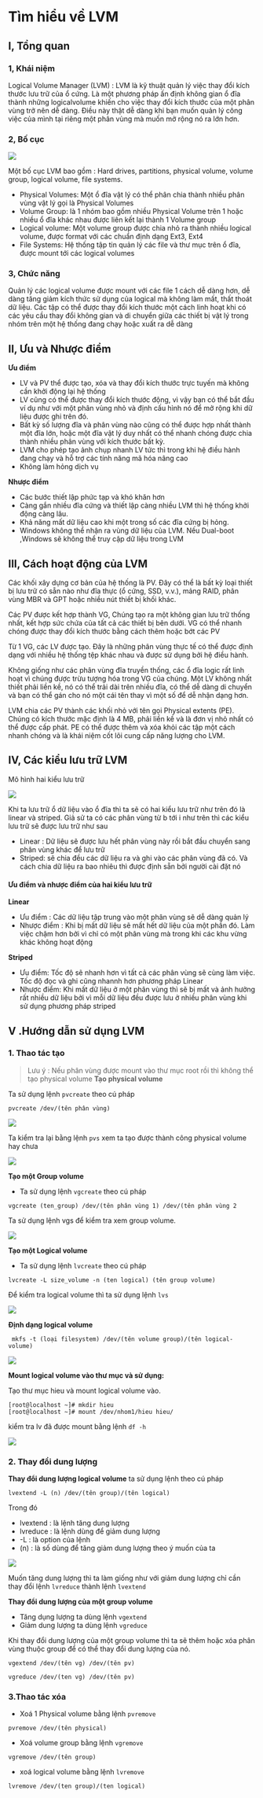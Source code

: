 # Tìm hiểu về LVM
## I, Tổng quan
### 1, Khái niệm
Logical Volume Manager (LVM) : LVM là kỹ thuật quản lý việc thay đổi kích thước lưu trữ của ổ cứng. Là một phương pháp ấn định không gian ổ đĩa thành những logicalvolume khiến cho việc thay đổi kích thước của một phân vùng trở nên dễ dàng. Điều này thật dễ dàng khi bạn muốn quản lý công việc của mình tại riêng một phân vùng mà muốn mở rộng nó ra lớn hơn.

### 2, Bố cục
![](/Linux/image/lvm1.jpg)

Một bố cục LVM bao gồm : Hard drives, partitions, physical volume, volume group, logical volume, file systems.

* Physical Volumes: Một ổ đĩa vật lý có thể phân chia thành nhiều phân vùng vật lý gọi là Physical Volumes
* Volume Group: là 1 nhóm bao gồm nhiều Physical Volume trên 1 hoặc nhiều ổ đĩa khác nhau được liên kết lại thành 1 Volume group
* Logical volume: Một volume group được chia nhỏ ra thành nhiều logical volume, được format với các chuẩn định dạng Ext3, Ext4
* File Systems: Hệ thống tập tin quản lý các file và thư mục trên ổ đĩa, được mount tới các logical volumes

### 3, Chức năng
Quản lý các logical volume được mount với các file 1 cách dễ dàng hơn, dễ dàng tăng giảm kích thức sử dụng của logical mà không làm mất, thất thoát dữ liệu. Các tập có thể được thay đổi kích thước một cách linh hoạt khi có các yêu cầu thay đổi không gian và di chuyển giữa các thiết bị vật lý trong nhóm trên một hệ thống đang chạy hoặc xuất ra dễ dàng

## II, Ưu và Nhược điểm
**Ưu điểm**
* LV và PV thể được tạo, xóa và thay đổi kích thước trực tuyến mà không cần khởi động lại hệ thống
* LV cũng có thể được thay đổi kích thước động, vì vậy bạn có thể bắt đầu ví dụ như với một phân vùng nhỏ và định cấu hình nó để mở rộng khi dữ liệu được ghi trên đó.
* Bất kỳ số lượng đĩa và phân vùng nào cũng có thể được hợp nhất thành một đĩa lớn, hoặc một đĩa vật lý duy nhất có thể nhanh chóng được chia thành nhiều phân vùng với kích thước bất kỳ.
*  LVM cho phép tạo ảnh chụp nhanh LV tức thì trong khi hệ điều hành đang chạy và hỗ trợ các tính năng mã hóa nâng cao
* Không làm hỏng dịch vụ

**Nhược điểm**
* Các bước thiết lập phức tạp và khó khăn hơn
* Càng gắn nhiều đĩa cứng và thiết lập càng nhiều LVM thì hệ thống khởi động càng lâu.
* Khả năng mất dữ liệu cao khi một trong số các đĩa cứng bị hỏng.
* Windows không thể nhận ra vùng dữ liệu của LVM. Nếu Dual-boot ,Windows sẽ không thể truy cập dữ liệu trong LVM

## III, Cách hoạt động của LVM
Các khối xây dựng cơ bản của hệ thống là PV. Đây có thể là bất kỳ loại thiết bị lưu trữ có sẵn nào như đĩa thực (ổ cứng, SSD, v.v.), mảng RAID, phân vùng MBR và GPT hoặc nhiều nút thiết bị khối khác.

Các PV được kết hợp thành VG, Chúng tạo ra một không gian lưu trữ thống nhất, kết hợp sức chứa của tất cả các thiết bị bên dưới. VG có thể nhanh chóng được thay đổi kích thước bằng cách thêm hoặc bớt các PV

Từ 1 VG, các LV được tạo. Đây là những phân vùng thực tế có thể được định dạng với nhiều hệ thống tệp khác nhau và được sử dụng bởi hệ điều hành.

Không giống như các phân vùng đĩa truyền thống, các ổ đĩa logic rất linh hoạt vì chúng được trừu tượng hóa trong VG của chúng. Một LV không nhất thiết phải liền kề, nó có thể trải dài trên nhiều đĩa, có thể dễ dàng di chuyển và bạn có thể gán cho nó một cái tên thay vì một số để dễ nhận dạng hơn.

LVM chia các PV thành các khối nhỏ với tên gọi Physical extents (PE). Chúng có kích thước mặc định là 4 MB, phải liền kề và là đơn vị nhỏ nhất có thể được cấp phát. PE có thể được thêm và xóa khỏi các tập một cách nhanh chóng và là khái niệm cốt lõi cung cấp năng lượng cho LVM.

## IV, Các kiểu lưu trữ LVM
Mô hình hai kiểu lưu trữ

![](/Linux/image/lvm2.png)

Khi ta lưu trữ ổ dữ liệu vào ổ đĩa thì ta sẽ có hai kiểu lưu trữ như trên đó là linear và striped. Giả sử ta có các phân vùng từ b tới i như trên thì các kiểu lưu trữ sẽ được lưu trữ như sau

* Linear : Dữ liệu sẽ được lưu hết phân vùng này rồi bắt đầu chuyển sang phân vùng khác để lưu trữ
* Striped: sẽ chia đều các dữ liệu ra và ghi vào các phân vùng đã có. Và cách chia dữ liệu ra bao nhiêu thì được định sẵn bởi người cài đặt nó

#### Ưu điểm và nhược điểm của hai kiểu lưu trữ
**Linear**
* Ưu điểm : Các dữ liệu tập trung vào một phân vùng sẽ dễ dàng quản lý
* Nhược điểm : Khi bị mất dữ liệu sẽ mất hết dữ liệu của một phần đó. Làm việc chậm hơn bởi vì chỉ có một phân vùng mà trong khi các khu vừng khác không hoạt động

**Striped**
* Ưu điểm: Tốc độ sẽ nhanh hơn vì tất cả các phân vùng sẽ cùng làm việc. Tốc độ đọc và ghi cũng nhannh hơn phương pháp Linear
* Nhược điểm: Khi mất dữ liệu ở một phân vùng thì sẽ bị mất và ảnh hưởng rất nhiều dữ liệu bởi vì mỗi dữ liệu đều được lưu ở nhiều phân vùng khi sử dụng phương pháp striped

## V .Hướng dẫn sử dụng LVM
### 1. Thao tác tạo
  > Lưu ý : Nếu phân vùng được mount vào thư mục root rồi thì không thể tạo physical volume
**Tạo physical volume**

Ta sử dụng lệnh `pvcreate` theo cú pháp
```
pvcreate /dev/(tên phân vùng)
```
![](/Linux/image/lvm3.png)

Ta kiểm tra lại bằng lệnh `pvs` xem ta tạo được thành công physical volume hay chưa

![](/Linux/image/lvm4.png)

**Tạo một Group volume**

* Ta sử dụng lệnh `vgcreate` theo cú pháp
```
vgcreate (ten_group) /dev/(tên phân vùng 1) /dev/(tên phân vùng 2
```

Ta sử dụng lệnh vgs để kiểm tra xem group volume.

![](/Linux/image/lvm5.png)

**Tạo một Logical volume**
* Ta sử dụng lệnh `lvcreate` theo cú pháp
```
lvcreate -L size_volume -n (ten logical) (tên group volume)
```

Để kiểm tra logical volume thì ta sử dụng lệnh `lvs`

![](/Linux/image/lvm6.png)

**Định dạng logical volume**
```
 mkfs -t (loại filesystem) /dev/(tên volume group)/(tên logical-volume)
```
![](/Linux/image/lvm7.png)

**Mount logical volume vào thư mục và sử dụng:**

Tạo thư mục hieu và mount logical volume vào.
```
[root@localhost ~]# mkdir hieu
[root@localhost ~]# mount /dev/nhom1/hieu hieu/
```
kiểm tra lv đã được mount bằng lệnh `df -h`

![](/Linux/image/lvm8.png)

### 2. Thay đổi dung lượng
**Thay đổi dung lượng logical volume** ta sử dụng lệnh theo cú pháp
```
lvextend -L (n) /dev/(tên group)/(tên logical)
```
Trong đó
  * lvextend : là lệnh tăng dung lượng
  * lvreduce : là lệnh dùng để giảm dung lượng
  * -L : là option của lệnh
  * (n) : là số dùng để tăng giảm dung lượng theo ý muốn của ta

![](/Linux/image/lvm9.png)

Muốn tăng dung lượng thì ta làm giống như với giảm dung lượng chỉ cần thay đổi lệnh `lvreduce` thành lệnh `lvextend`

**Thay đổi dung lượng của một group volume**
* Tăng dụng lượng ta dùng lệnh `vgextend`
* Giảm dung lượng ta dùng lệnh `vgreduce`

Khi thay đổi dung lượng của một group volume thì ta sẽ thêm hoặc xóa phân vùng thuộc group để có thể thay đổi dung lượng của nó.

```
vgextend /dev/(tên vg) /dev/(tên pv)
```
```
vgreduce /dev/(ten vg) /dev/(tên pv)
```

### 3.Thao tác xóa
* Xoá 1 Physical volume bằng lệnh `pvremove`
```
pvremove /dev/(tên physical)
```
* Xoá volume group bằng lệnh `vgremove`
```
vgremove /dev/(tên group)
```
* xoá logical volume bằng lệnh `lvremove`
```
lvremove /dev/(ten group)/(ten logical)
```
